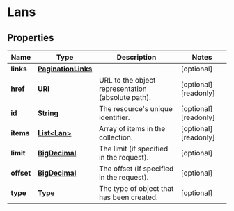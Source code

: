 

# Lans

## Properties

| Name | Type | Description | Notes |
| ------------ | ------------- | ------------- | ------------- |
| **links** | [**PaginationLinks**](PaginationLinks.md) |  |  [optional] |
| **href** | [**URI**](URI.md) | URL to the object representation (absolute path). |  [optional] [readonly] |
| **id** | **String** | The resource&#39;s unique identifier. |  [optional] [readonly] |
| **items** | [**List&lt;Lan&gt;**](Lan.md) | Array of items in the collection. |  [optional] [readonly] |
| **limit** | [**BigDecimal**](BigDecimal.md) | The limit (if specified in the request). |  [optional] |
| **offset** | [**BigDecimal**](BigDecimal.md) | The offset (if specified in the request). |  [optional] |
| **type** | [**Type**](Type.md) | The type of object that has been created. |  [optional] |


